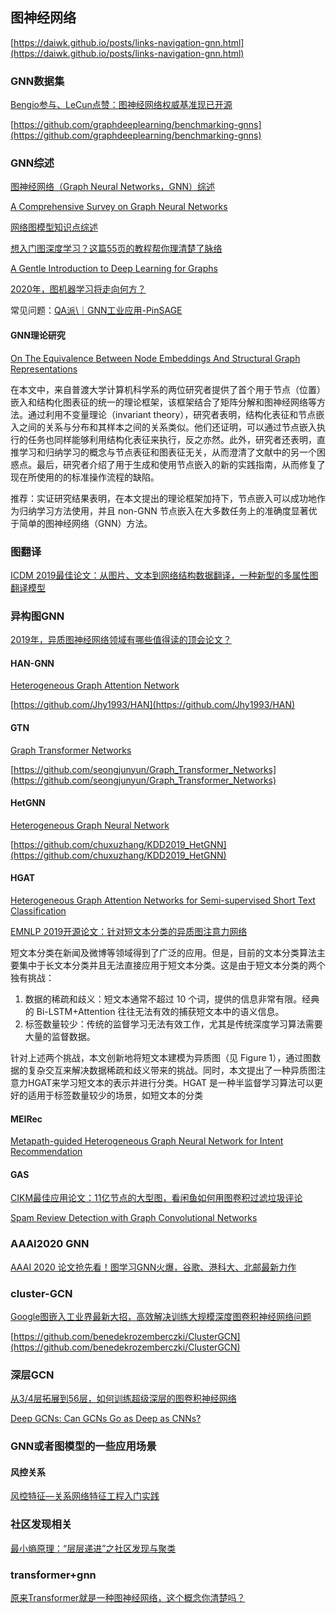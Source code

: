 ## 图神经网络

[https://daiwk.github.io/posts/links-navigation-gnn.html](https://daiwk.github.io/posts/links-navigation-gnn.html)

### GNN数据集

[Bengio参与、LeCun点赞：图神经网络权威基准现已开源](https://mp.weixin.qq.com/s/ldkYTvess0Wte5HzKbMBfQ)

[https://github.com/graphdeeplearning/benchmarking-gnns](https://github.com/graphdeeplearning/benchmarking-gnns)

### GNN综述

[图神经网络（Graph Neural Networks，GNN）综述](https://mp.weixin.qq.com/s/wgR-NURxXpZdngFicgj7Sg)

[A Comprehensive Survey on Graph Neural Networks](https://arxiv.org/abs/1901.00596)

[网络图模型知识点综述](https://mp.weixin.qq.com/s/b_QqUxFbQ70xmsxGMtoaDQ)

[想入门图深度学习？这篇55页的教程帮你理清楚了脉络](https://mp.weixin.qq.com/s/hyHUkiEyXGn3v-M0d0igVg)

[A Gentle Introduction to Deep Learning for Graphs](https://arxiv.org/pdf/1912.12693.pdf)

[2020年，图机器学习将走向何方？](https://mp.weixin.qq.com/s/YC2gvjbSBs2qOgix6wVhuQ)

常见问题：[QA派\｜GNN工业应用-PinSAGE](https://zhuanlan.zhihu.com/p/195735468)

#### GNN理论研究

[On The Equivalence Between Node Embeddings And Structural Graph Representations](https://arxiv.org/pdf/1910.00452.pdf)

在本文中，来自普渡大学计算机科学系的两位研究者提供了首个用于节点（位置）嵌入和结构化图表征的统一的理论框架，该框架结合了矩阵分解和图神经网络等方法。通过利用不变量理论（invariant theory），研究者表明，结构化表征和节点嵌入之间的关系与分布和其样本之间的关系类似。他们还证明，可以通过节点嵌入执行的任务也同样能够利用结构化表征来执行，反之亦然。此外，研究者还表明，直推学习和归纳学习的概念与节点表征和图表征无关，从而澄清了文献中的另一个困惑点。最后，研究者介绍了用于生成和使用节点嵌入的新的实践指南，从而修复了现在所使用的的标准操作流程的缺陷。

推荐：实证研究结果表明，在本文提出的理论框架加持下，节点嵌入可以成功地作为归纳学习方法使用，并且 non-GNN 节点嵌入在大多数任务上的准确度显著优于简单的图神经网络（GNN）方法。

### 图翻译

[ICDM 2019最佳论文：从图片、文本到网络结构数据翻译，一种新型的多属性图翻译模型](https://mp.weixin.qq.com/s/QwCIfinaLo50428KOi16gg)

### 异构图GNN

[2019年，异质图神经网络领域有哪些值得读的顶会论文？](https://mp.weixin.qq.com/s/ee_Mq2vzJ2z253B7PZZc9w)

#### HAN-GNN

[Heterogeneous Graph Attention Network](https://arxiv.org/abs/1903.07293)

[https://github.com/Jhy1993/HAN](https://github.com/Jhy1993/HAN)

#### GTN

[Graph Transformer Networks](https://arxiv.org/abs/1911.06455)

[https://github.com/seongjunyun/Graph_Transformer_Networks](https://github.com/seongjunyun/Graph_Transformer_Networks)

#### HetGNN

[Heterogeneous Graph Neural Network](http://www.shichuan.org/hin/time/2019.KDD%202019%20Heterogeneous%20Graph%20Neural%20Network.pdf)

[https://github.com/chuxuzhang/KDD2019_HetGNN](https://github.com/chuxuzhang/KDD2019_HetGNN)

#### HGAT

[Heterogeneous Graph Attention Networks for Semi-supervised Short Text Classification](http://www.shichuan.org/doc/74.pdf)

[EMNLP 2019开源论文：针对短文本分类的异质图注意力网络](https://mp.weixin.qq.com/s/eCmvUaM4Vg5KCFQJcRO-TQ)

短文本分类在新闻及微博等领域得到了广泛的应用。但是，目前的文本分类算法主要集中于长文本分类并且无法直接应用于短文本分类。这是由于短文本分类的两个独有挑战：

1. 数据的稀疏和歧义：短文本通常不超过 10 个词，提供的信息非常有限。经典的 Bi-LSTM+Attention 往往无法有效的捕获短文本中的语义信息。
2. 标签数量较少：传统的监督学习无法有效工作，尤其是传统深度学习算法需要大量的监督数据。

针对上述两个挑战，本文创新地将短文本建模为异质图（见 Figure 1），通过图数据的复杂交互来解决数据稀疏和歧义带来的挑战。同时，本文提出了一种异质图注意力HGAT来学习短文本的表示并进行分类。HGAT 是一种半监督学习算法可以更好的适用于标签数量较少的场景，如短文本的分类

#### MEIRec

[Metapath-guided Heterogeneous Graph Neural Network for Intent Recommendation](http://www.shichuan.org/doc/67.pdf)

#### GAS

[CIKM最佳应用论文：11亿节点的大型图，看闲鱼如何用图卷积过滤垃圾评论](https://mp.weixin.qq.com/s/YNIwmR8K-H2eKbKoZSZZ-Q)

[Spam Review Detection with Graph Convolutional Networks](https://arxiv.org/pdf/1908.10679)

### AAAI2020 GNN

[AAAI 2020 论文抢先看！图学习GNN火爆，谷歌、港科大、北邮最新力作](https://mp.weixin.qq.com/s/qnVtFKIFlExY4pSvsFtLuQ)

### cluster-GCN

[Google图嵌入工业界最新大招，高效解决训练大规模深度图卷积神经网络问题](https://mp.weixin.qq.com/s/1GHjjJNhUGEo-sFkA1wyXA)

[https://github.com/benedekrozemberczki/ClusterGCN](https://github.com/benedekrozemberczki/ClusterGCN)

### 深层GCN

[从3/4层拓展到56层，如何训练超级深层的图卷积神经网络](https://mp.weixin.qq.com/s/gfqrKwlXBHD66QgCybD4pw)

[Deep GCNs: Can GCNs Go as Deep as CNNs?](https://arxiv.org/abs/1904.03751)

### GNN或者图模型的一些应用场景

#### 风控关系

[风控特征—关系网络特征工程入门实践](https://mp.weixin.qq.com/s/EF0S5nGfg2zmIwD2la1H_A)

### 社区发现相关

[最小熵原理：“层层递进”之社区发现与聚类](https://mp.weixin.qq.com/s/0ssSBQC8oFP0JutlKZ3yCA)


### transformer+gnn

[原来Transformer就是一种图神经网络，这个概念你清楚吗？](https://mp.weixin.qq.com/s/DABEcNf1hHahlZFMttiT2g)

